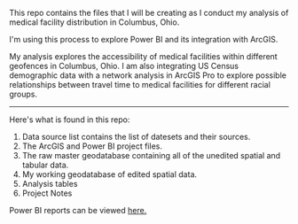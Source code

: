 This repo contains the files that I will be creating as I conduct my analysis of medical facility distribution in Columbus, Ohio. 

I'm using this process to explore Power BI and its integration with ArcGIS.

My analysis explores the accessibility of medical facilities within different geofences in Columbus, Ohio. I am also integrating US Census demographic data with a network analysis in ArcGIS Pro to explore possible relationships between travel time to medical facilities for different racial groups.  

---------------------------------------------------------------

Here's what is found in this repo:

1. Data source list contains the list of datesets and their sources.
2. The ArcGIS and Power BI project files.
3. The raw master geodatabase containing all of the unedited spatial and tabular data.
4. My working geodatabase of edited spatial data.
5. Analysis tables
6. Project Notes

Power BI reports can be viewed [here.](https://app.powerbi.com/links/VQkbQfhXmi?ctid=a8baedf7-0b20-448e-93c6-b9bff48e2f72&pbi_source=linkShare&bookmarkGuid=32d5f8a4-b77b-4a43-b288-1a514dbf87f3)
